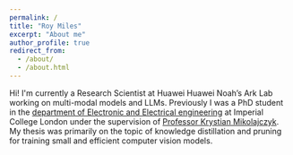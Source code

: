 ```yaml
---
permalink: /
title: "Roy Miles"
excerpt: "About me"
author_profile: true
redirect_from: 
  - /about/
  - /about.html
---
```


Hi! I'm currently a Research Scientist at Huawei Huawei Noah’s Ark Lab working on multi-modal models and LLMs. Previously I was a PhD student in the [department of Electronic and Electrical engineering](https://www.imperial.ac.uk/electrical-engineering/) at Imperial College London under the supervision of [Professor Krystian Mikolajczyk](https://scholar.google.com/citations?user=s1IAWfgAAAAJ). My thesis was primarily on the topic of knowledge distillation and pruning for training small and efficient computer vision models. 